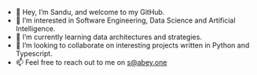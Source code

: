 - 👋 Hey, I’m Sandu, and welcome to my GitHub.
- 👀 I’m interested in Software Engineering, Data Science and Artificial Intelligence.
- 🌱 I’m currently learning data architectures and strategies.
- 💞️ I’m looking to collaborate on interesting projects written in Python and Typescript.
- 📫 Feel free to reach out to me on s@abey.one

<!---
sanduabey/sanduabey is a ✨ special ✨ repository because its `README.md` (this file) appears on your GitHub profile.
You can click the Preview link to take a look at your changes.
--->
